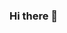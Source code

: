 ### Hi there 👋

<!--
**asanson42/asanson42** is a ✨ _special_ ✨ repository because its `README.md` (this file) appears on your GitHub profile.

- :wave: Hi, I'm @asanson42 (Aurelien Sanson)
- 💻 Student at 42|Paris & Partner at BOA BIO INDUSTRY
- 📫 asanson@student.42.fr


[![jaeskim's 42 stats](https://badge42.herokuapp.com/api/stats/asanson)](https://github.com/Asanson/badge42)
